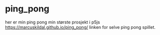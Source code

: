 # ping_pong
her er min ping pong min største prosjekt i p5js https://marcuskildal.github.io/ping_pong/ linken for selve ping pong spillet.
